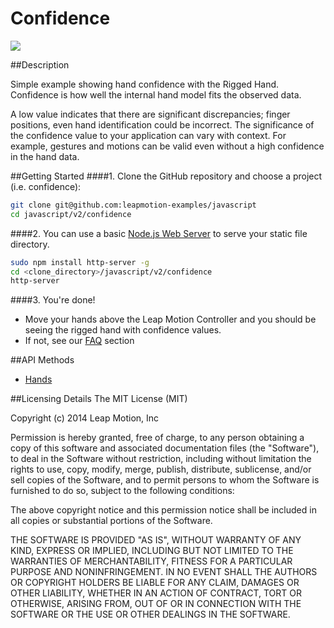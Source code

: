 Confidence
=====

<img src="https://lm-assets.s3.amazonaws.com/screenshots/confidence_2.png">

##Description

Simple example showing hand confidence with the Rigged Hand. Confidence is how well the internal hand model fits the observed data.

A low value indicates that there are significant discrepancies; finger positions, even hand identification could be incorrect. The significance of the confidence value to your application can vary with context. For example, gestures and motions can be valid even without a high confidence in the hand data.

##Getting Started
####1. Clone the GitHub repository and choose a project (i.e. confidence):
```bash
git clone git@github.com:leapmotion-examples/javascript
cd javascript/v2/confidence
```

####2. You can use a basic [Node.js Web Server](https://www.npmjs.org/package/node-http-server) to serve your static file directory.
```bash
sudo npm install http-server -g
cd <clone_directory>/javascript/v2/confidence
http-server
```

####3. You're done!
* Move your hands above the Leap Motion Controller and you should be seeing the rigged hand with confidence values.
* If not, see our [FAQ](https://developer.leapmotion.com/downloads/skeletal-beta/faq) section

##API Methods
* [Hands](https://developer.leapmotion.com/documentation/skeletal/javascript/api/Leap.Hand.html)

##Licensing Details
The MIT License (MIT)

Copyright (c) 2014 Leap Motion, Inc

Permission is hereby granted, free of charge, to any person obtaining a copy
of this software and associated documentation files (the "Software"), to deal
in the Software without restriction, including without limitation the rights
to use, copy, modify, merge, publish, distribute, sublicense, and/or sell
copies of the Software, and to permit persons to whom the Software is
furnished to do so, subject to the following conditions:

The above copyright notice and this permission notice shall be included in
all copies or substantial portions of the Software.

THE SOFTWARE IS PROVIDED "AS IS", WITHOUT WARRANTY OF ANY KIND, EXPRESS OR
IMPLIED, INCLUDING BUT NOT LIMITED TO THE WARRANTIES OF MERCHANTABILITY,
FITNESS FOR A PARTICULAR PURPOSE AND NONINFRINGEMENT. IN NO EVENT SHALL THE
AUTHORS OR COPYRIGHT HOLDERS BE LIABLE FOR ANY CLAIM, DAMAGES OR OTHER
LIABILITY, WHETHER IN AN ACTION OF CONTRACT, TORT OR OTHERWISE, ARISING FROM,
OUT OF OR IN CONNECTION WITH THE SOFTWARE OR THE USE OR OTHER DEALINGS IN
THE SOFTWARE.
